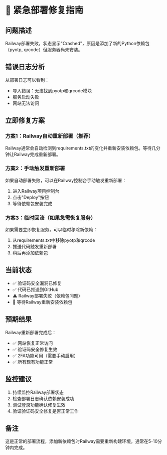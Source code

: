 # 🚨 紧急部署修复指南

## 问题描述
Railway部署失败，状态显示"Crashed"，原因是添加了新的Python依赖包（pyotp, qrcode）但服务器尚未安装。

## 错误日志分析
从部署日志可以看到：
- 导入错误：无法找到pyotp和qrcode模块
- 服务启动失败
- 网站无法访问

## 立即修复方案

### 方案1：Railway自动重新部署（推荐）
Railway通常会自动检测到requirements.txt的变化并重新安装依赖包。等待几分钟让Railway完成重新部署。

### 方案2：手动触发重新部署
如果自动部署失败，可以在Railway控制台手动触发重新部署：
1. 进入Railway项目控制台
2. 点击"Deploy"按钮
3. 等待依赖包安装完成

### 方案3：临时回滚（如果急需恢复服务）
如果需要立即恢复服务，可以临时移除新依赖：
1. 从requirements.txt中移除pyotp和qrcode
2. 推送代码触发重新部署
3. 稍后再添加依赖包

## 当前状态
- ✅ 验证码安全漏洞已修复
- ✅ 代码已推送到GitHub
- ⚠️ Railway部署失败（依赖包问题）
- 🔄 等待Railway重新安装依赖包

## 预期结果
Railway重新部署完成后：
- ✅ 网站恢复正常访问
- ✅ 验证码安全修复生效
- ✅ 2FA功能可用（需要手动启用）
- ✅ 所有现有功能正常

## 监控建议
1. 持续监控Railway部署状态
2. 检查部署日志确认依赖安装成功
3. 测试登录功能确认修复生效
4. 验证验证码安全修复是否正常工作

## 备注
这是正常的部署流程，添加新依赖包时Railway需要重新构建环境。通常在5-10分钟内完成。
